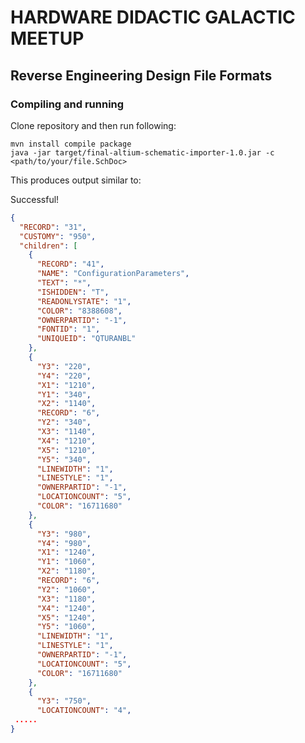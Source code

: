 # HARDWARE DIDACTIC GALACTIC MEETUP

## Reverse Engineering Design File Formats
 
### Compiling and running

Clone repository and then run following:

    mvn install compile package
    java -jar target/final-altium-schematic-importer-1.0.jar -c <path/to/your/file.SchDoc>
    
This produces output similar to: 

  Successful!
  ```json
  {
    "RECORD": "31",
    "CUSTOMY": "950",
    "children": [
      {
        "RECORD": "41",
        "NAME": "ConfigurationParameters",
        "TEXT": "*",
        "ISHIDDEN": "T",
        "READONLYSTATE": "1",
        "COLOR": "8388608",
        "OWNERPARTID": "-1",
        "FONTID": "1",
        "UNIQUEID": "QTURANBL"
      },
      {
        "Y3": "220",
        "Y4": "220",
        "X1": "1210",
        "Y1": "340",
        "X2": "1140",
        "RECORD": "6",
        "Y2": "340",
        "X3": "1140",
        "X4": "1210",
        "X5": "1210",
        "Y5": "340",
        "LINEWIDTH": "1",
        "LINESTYLE": "1",
        "OWNERPARTID": "-1",
        "LOCATIONCOUNT": "5",
        "COLOR": "16711680"
      },
      {
        "Y3": "980",
        "Y4": "980",
        "X1": "1240",
        "Y1": "1060",
        "X2": "1180",
        "RECORD": "6",
        "Y2": "1060",
        "X3": "1180",
        "X4": "1240",
        "X5": "1240",
        "Y5": "1060",
        "LINEWIDTH": "1",
        "LINESTYLE": "1",
        "OWNERPARTID": "-1",
        "LOCATIONCOUNT": "5",
        "COLOR": "16711680"
      },
      {
        "Y3": "750",
        "LOCATIONCOUNT": "4",
   .....
  }
  ```